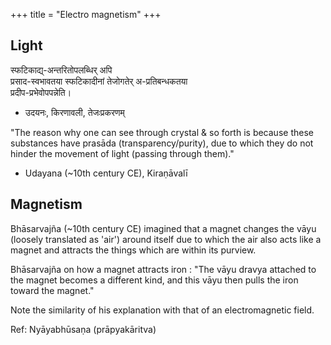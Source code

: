 +++
title = "Electro magnetism"
+++

## Light

स्फटिकाद्य्-अन्तरितोपलब्धिर् अपि  
प्रसाद-स्वभावतया स्फटिकादीनां तेजोगतेर् अ-प्रतिबन्धकतया  
प्रदीप-प्रभेवोपपन्नेति।  
- उदयनः, किरणावली, तेजःप्रकरणम्

"The reason why one can see through crystal & so forth is because these substances have prasāda (transparency/purity), due to which they do not hinder the movement of light (passing through them)."   
- Udayana (~10th century CE), Kiraṇāvalī

## Magnetism
Bhāsarvajña (~10th century CE) imagined that a magnet changes the vāyu (loosely translated as 'air') around itself due to which the air also acts like a magnet and attracts the things which are within its purview.

Bhāsarvajña on how a magnet attracts iron :
"The vāyu dravya attached to the magnet becomes a different kind, and this vāyu then pulls the iron toward the magnet."

Note the similarity of his explanation with that of an electromagnetic field.

Ref: Nyāyabhūsaṇa (prāpyakāritva)